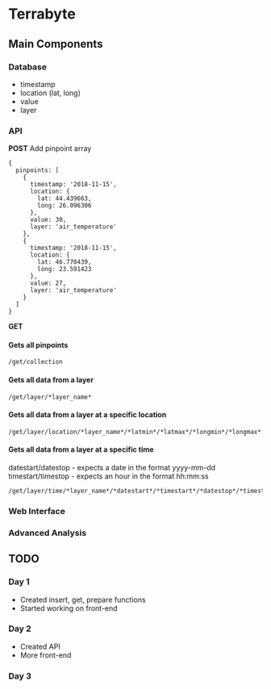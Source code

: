 # Terrabyte

## Main Components
### Database

- timestamp
- location (lat, long)
- value
- layer

### API

**POST** Add pinpoint array

```
{
  pinpoints: [
    {
      timestamp: '2018-11-15',
      location: {
        lat: 44.439663,
        long: 26.096306
      },
      value: 30,
      layer: 'air_temperature'
    },
    {
      timestamp: '2018-11-15',
      location: {
        lat: 46.770439,
        long: 23.591423
      },
      value: 27,
      layer: 'air_temperature'
    }
  ]
}
```

**GET** <br>
#### Gets all pinpoints
```
/get/collection
```
#### Gets all data from a layer
```
/get/layer/*layer_name*
```
#### Gets all data from a layer at a specific location
```
/get/layer/location/*layer_name*/*latmin*/*latmax*/*longmin*/*longmax*
```
#### Gets all data from a layer at a specific time
datestart/datestop - expects a date in the format yyyy-mm-dd <br>
timestart/timestop - expects an hour in the format hh:mm:ss
```
/get/layer/time/*layer_name*/*datestart*/*timestart*/*datestop*/*timestop*
```
### Web Interface
### Advanced Analysis

## TODO
### Day 1
- Created insert, get, prepare functions
- Started working on front-end
### Day 2
- Created API
- More front-end
### Day 3
